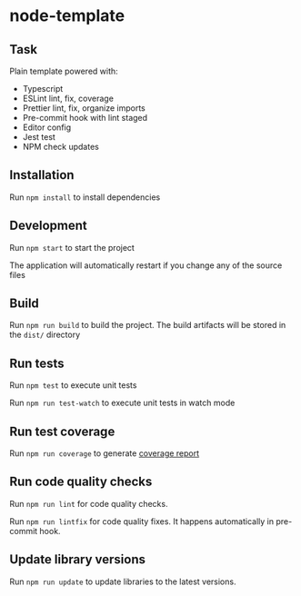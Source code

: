 # node-template

## Task

Plain template powered with:
- Typescript
- ESLint lint, fix, coverage
- Prettier lint, fix, organize imports
- Pre-commit hook with lint staged
- Editor config
- Jest test
- NPM check updates

## Installation

Run `npm install` to install dependencies

## Development

Run `npm start` to start the project

The application will automatically restart if you change any of the source files

## Build

Run `npm run build` to build the project. The build artifacts will be stored in the `dist/` directory

## Run tests

Run `npm test` to execute unit tests

Run `npm run test-watch` to execute unit tests in watch mode

## Run test coverage

Run `npm run coverage` to generate [coverage report](./coverage/lcov-report/index.html)

## Run code quality checks

Run `npm run lint` for code quality checks.

Run `npm run lintfix` for code quality fixes. It happens automatically in pre-commit hook.

## Update library versions

Run `npm run update` to update libraries to the latest versions.
